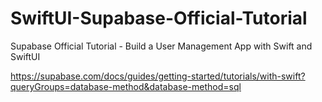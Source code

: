 # SwiftUI-Supabase-Official-Tutorial
Supabase Official Tutorial - Build a User Management App with Swift and SwiftUI

https://supabase.com/docs/guides/getting-started/tutorials/with-swift?queryGroups=database-method&database-method=sql

